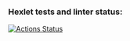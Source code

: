 ### Hexlet tests and linter status:
[![Actions Status](https://github.com/tarvarrs/python-project-49/actions/workflows/hexlet-check.yml/badge.svg)](https://github.com/tarvarrs/python-project-49/actions)